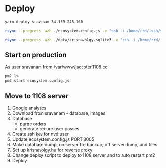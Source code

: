 # Deploy

```bash
yarn deploy sravanam 34.159.248.160

rsync --progress -azh ./ecosystem.config.js -e "ssh -i /home/rrd/.ssh/sravanamGCI" sravanam@34.159.248.160:/var/www/jaccoter.1108.cc/ecosystem.config.js

rsync --progress -azh ./data/krisnavolgy.sqlite3 -e "ssh -i /home/rrd/.ssh/sravanamGCI" sravanam@34.159.248.160:/var/www/jaccoter.1108.cc/data/krisnavolgy.sqlite3
```

## Start on production

As user sravanam from /var/www/jaccoter.1108.cc

```bash
pm2 ls
pm2 start ecosystem.config.js
```

## Move to 1108 server

1. Google analytics
2. Download from sravanam - database, images
3. Database
   - purge orders
   - generate secure user passes
4. Create ssh key for nvd user
5. Update ecosystem.config.js PORT 3005
6. Make database dump, on server file backup, off server dump, and files
7. Set up krisnavolgy.hu for reverse proxy
8. Change deploy script to deploy to 1108 server and to auto restart pm2
9. Deploy
